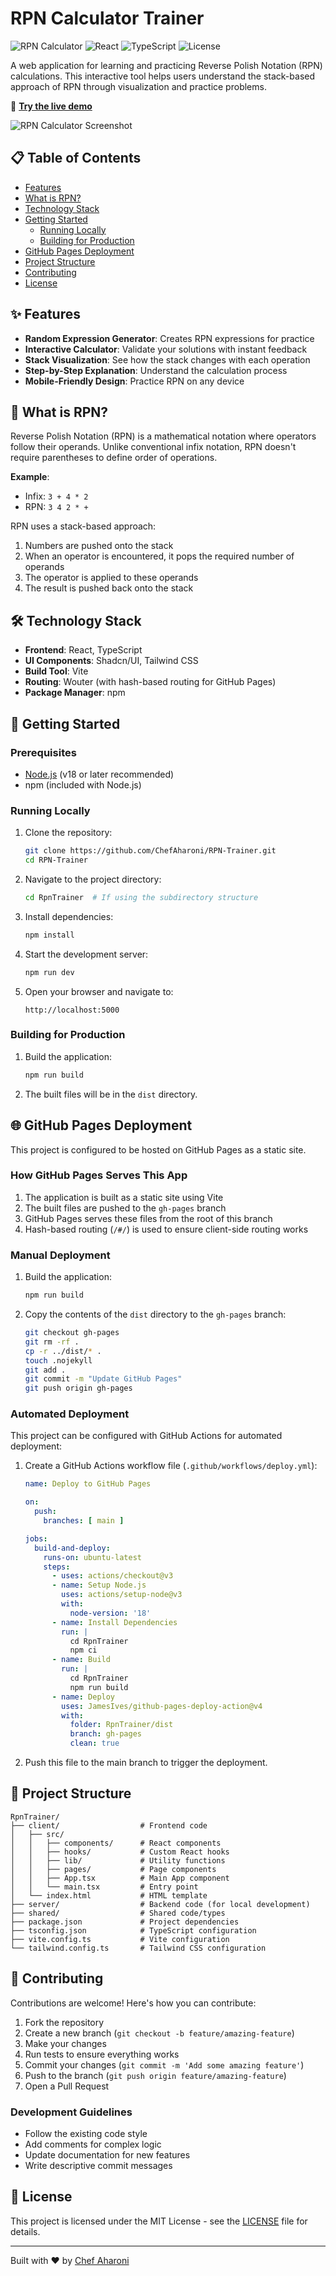 # RPN Calculator Trainer

![RPN Calculator](https://img.shields.io/badge/Calculator-RPN-blue)
![React](https://img.shields.io/badge/React-18-61DAFB)
![TypeScript](https://img.shields.io/badge/TypeScript-5-3178C6)
![License](https://img.shields.io/badge/License-MIT-green)

A web application for learning and practicing Reverse Polish Notation (RPN) calculations. This interactive tool helps users understand the stack-based approach of RPN through visualization and practice problems.

🔗 **[Try the live demo](https://chefaharoni.github.io/RPN-Trainer/)**

![RPN Calculator Screenshot](https://raw.githubusercontent.com/ChefAharoni/RPN-Trainer/main/screenshots/rpn-calculator.png)

## 📋 Table of Contents

- [Features](#features)
- [What is RPN?](#what-is-rpn)
- [Technology Stack](#technology-stack)
- [Getting Started](#getting-started)
  - [Running Locally](#running-locally)
  - [Building for Production](#building-for-production)
- [GitHub Pages Deployment](#github-pages-deployment)
- [Project Structure](#project-structure)
- [Contributing](#contributing)
- [License](#license)

## ✨ Features

- **Random Expression Generator**: Creates RPN expressions for practice
- **Interactive Calculator**: Validate your solutions with instant feedback
- **Stack Visualization**: See how the stack changes with each operation
- **Step-by-Step Explanation**: Understand the calculation process
- **Mobile-Friendly Design**: Practice RPN on any device

## 🧮 What is RPN?

Reverse Polish Notation (RPN) is a mathematical notation where operators follow their operands. Unlike conventional infix notation, RPN doesn't require parentheses to define order of operations.

**Example**:
- Infix: `3 + 4 * 2`
- RPN: `3 4 2 * +`

RPN uses a stack-based approach:
1. Numbers are pushed onto the stack
2. When an operator is encountered, it pops the required number of operands
3. The operator is applied to these operands
4. The result is pushed back onto the stack

## 🛠️ Technology Stack

- **Frontend**: React, TypeScript
- **UI Components**: Shadcn/UI, Tailwind CSS
- **Build Tool**: Vite
- **Routing**: Wouter (with hash-based routing for GitHub Pages)
- **Package Manager**: npm

## 🚀 Getting Started

### Prerequisites

- [Node.js](https://nodejs.org/) (v18 or later recommended)
- npm (included with Node.js)

### Running Locally

1. Clone the repository:
   ```bash
   git clone https://github.com/ChefAharoni/RPN-Trainer.git
   cd RPN-Trainer
   ```

2. Navigate to the project directory:
   ```bash
   cd RpnTrainer  # If using the subdirectory structure
   ```

3. Install dependencies:
   ```bash
   npm install
   ```

4. Start the development server:
   ```bash
   npm run dev
   ```

5. Open your browser and navigate to:
   ```
   http://localhost:5000
   ```

### Building for Production

1. Build the application:
   ```bash
   npm run build
   ```

2. The built files will be in the `dist` directory.

## 🌐 GitHub Pages Deployment

This project is configured to be hosted on GitHub Pages as a static site.

### How GitHub Pages Serves This App

1. The application is built as a static site using Vite
2. The built files are pushed to the `gh-pages` branch
3. GitHub Pages serves these files from the root of this branch
4. Hash-based routing (`/#/`) is used to ensure client-side routing works

### Manual Deployment

1. Build the application:
   ```bash
   npm run build
   ```

2. Copy the contents of the `dist` directory to the `gh-pages` branch:
   ```bash
   git checkout gh-pages
   git rm -rf .
   cp -r ../dist/* .
   touch .nojekyll
   git add .
   git commit -m "Update GitHub Pages"
   git push origin gh-pages
   ```

### Automated Deployment

This project can be configured with GitHub Actions for automated deployment:

1. Create a GitHub Actions workflow file (`.github/workflows/deploy.yml`):
   ```yaml
   name: Deploy to GitHub Pages

   on:
     push:
       branches: [ main ]

   jobs:
     build-and-deploy:
       runs-on: ubuntu-latest
       steps:
         - uses: actions/checkout@v3
         - name: Setup Node.js
           uses: actions/setup-node@v3
           with:
             node-version: '18'
         - name: Install Dependencies
           run: |
             cd RpnTrainer
             npm ci
         - name: Build
           run: |
             cd RpnTrainer
             npm run build
         - name: Deploy
           uses: JamesIves/github-pages-deploy-action@v4
           with:
             folder: RpnTrainer/dist
             branch: gh-pages
             clean: true
   ```

2. Push this file to the main branch to trigger the deployment.

## 📁 Project Structure

```
RpnTrainer/
├── client/                  # Frontend code
│   ├── src/
│   │   ├── components/      # React components
│   │   ├── hooks/           # Custom React hooks
│   │   ├── lib/             # Utility functions
│   │   ├── pages/           # Page components
│   │   ├── App.tsx          # Main App component
│   │   └── main.tsx         # Entry point
│   └── index.html           # HTML template
├── server/                  # Backend code (for local development)
├── shared/                  # Shared code/types
├── package.json             # Project dependencies
├── tsconfig.json            # TypeScript configuration
├── vite.config.ts           # Vite configuration
└── tailwind.config.ts       # Tailwind CSS configuration
```

## 🤝 Contributing

Contributions are welcome! Here's how you can contribute:

1. Fork the repository
2. Create a new branch (`git checkout -b feature/amazing-feature`)
3. Make your changes
4. Run tests to ensure everything works
5. Commit your changes (`git commit -m 'Add some amazing feature'`)
6. Push to the branch (`git push origin feature/amazing-feature`)
7. Open a Pull Request

### Development Guidelines

- Follow the existing code style
- Add comments for complex logic
- Update documentation for new features
- Write descriptive commit messages

## 📄 License

This project is licensed under the MIT License - see the [LICENSE](LICENSE) file for details.

---

Built with ❤️ by [Chef Aharoni](https://github.com/ChefAharoni)